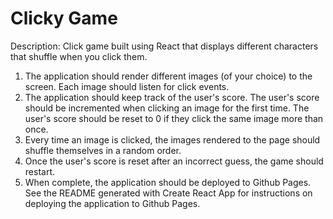 # Clicky Game

Description: 
Click game built using React that displays different characters that shuffle when you click them.


1. The application should render different images (of your choice) to the screen. Each image should listen for click events.
2. The application should keep track of the user's score. The user's score should be incremented when clicking an image for the first time. The user's score should be reset to 0 if they click the same image more than once.
3. Every time an image is clicked, the images rendered to the page should shuffle themselves in a random order.
4. Once the user's score is reset after an incorrect guess, the game should restart.
5. When complete, the application should be deployed to Github Pages. See the README generated with Create React App for instructions on deploying the application to Github Pages.
